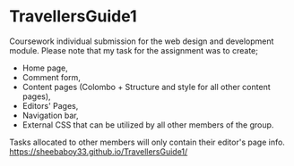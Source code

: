 # TravellersGuide1
Coursework individual submission for the web design and development module.
Please note that my task for the assignment was to create;
- Home page,
- Comment form,
- Content pages (Colombo + Structure and style for all other content pages),
- Editors' Pages,
- Navigation bar,
- External CSS that can be utilized by all other members of the group.

  
Tasks allocated to other members will only contain their editor's page info. 
https://sheebaboy33.github.io/TravellersGuide1/

